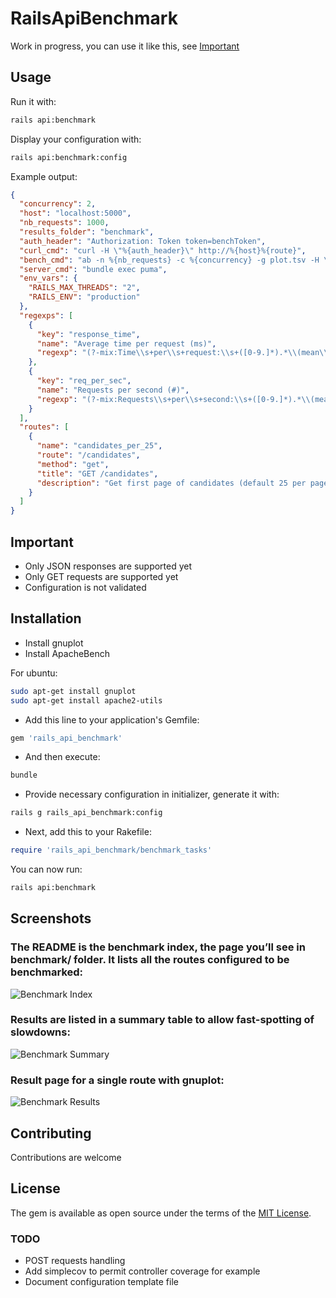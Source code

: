 # RailsApiBenchmark

Work in progress, you can use it like this, see [Important](#important)

## Usage

Run it with:
```bash
rails api:benchmark
```

Display your configuration with:
```bash
rails api:benchmark:config
```

Example output:

```json
{
  "concurrency": 2,
  "host": "localhost:5000",
  "nb_requests": 1000,
  "results_folder": "benchmark",
  "auth_header": "Authorization: Token token=benchToken",
  "curl_cmd": "curl -H \"%{auth_header}\" http://%{host}%{route}",
  "bench_cmd": "ab -n %{nb_requests} -c %{concurrency} -g plot.tsv -H \"%{auth_header}\" http://%{host}%{route}",
  "server_cmd": "bundle exec puma",
  "env_vars": {
    "RAILS_MAX_THREADS": "2",
    "RAILS_ENV": "production"
  },
  "regexps": [
    {
      "key": "response_time",
      "name": "Average time per request (ms)",
      "regexp": "(?-mix:Time\\s+per\\s+request:\\s+([0-9.]*).*\\(mean\\))"
    },
    {
      "key": "req_per_sec",
      "name": "Requests per second (#)",
      "regexp": "(?-mix:Requests\\s+per\\s+second:\\s+([0-9.]*).*\\(mean\\))"
    }
  ],
  "routes": [
    {
      "name": "candidates_per_25",
      "route": "/candidates",
      "method": "get",
      "title": "GET /candidates",
      "description": "Get first page of candidates (default 25 per page)"
    }
  ]
}

```


## Important

* Only JSON responses are supported yet
* Only GET requests are supported yet
* Configuration is not validated

## Installation

* Install gnuplot
* Install ApacheBench

For ubuntu:
```bash
sudo apt-get install gnuplot
sudo apt-get install apache2-utils
```
* Add this line to your application's Gemfile:

```ruby
gem 'rails_api_benchmark'
```

* And then execute:
```bash
bundle
```

* Provide necessary configuration in initializer, generate it with:

```bash
rails g rails_api_benchmark:config
```

* Next, add this to your Rakefile:

```ruby
require 'rails_api_benchmark/benchmark_tasks'
```

You can now run:

```bash
rails api:benchmark
```

## Screenshots

### The README is the benchmark index, the page you’ll see in benchmark/ folder. It lists all the routes configured to be benchmarked:
![Benchmark Index](http://imgur.com/S05CSs3.png)

### Results are listed in a summary table to allow fast-spotting of slowdowns:
![Benchmark Summary](http://imgur.com/le1ULaB.png)

### Result page for a single route with gnuplot:
![Benchmark Results](http://imgur.com/z3RcSwO.png)

## Contributing
Contributions are welcome

## License
The gem is available as open source under the terms of the [MIT License](http://opensource.org/licenses/MIT).

### TODO
* POST requests handling
* Add simplecov to permit controller coverage for example
* Document configuration template file
